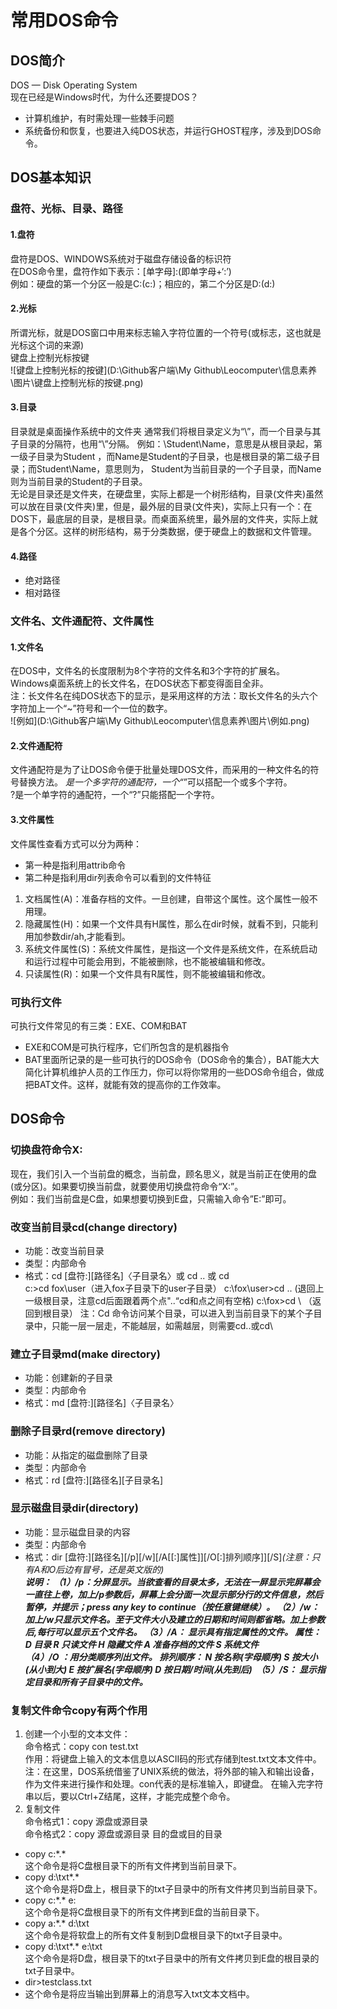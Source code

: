 # 常用DOS命令  
## DOS简介  
DOS — Disk Operating System  
现在已经是Windows时代，为什么还要提DOS？  
+ 计算机维护，有时需处理一些棘手问题  
+ 系统备份和恢复，也要进入纯DOS状态，并运行GHOST程序，涉及到DOS命令。  
## DOS基本知识  
### 盘符、光标、目录、路径  
#### 1.盘符  
盘符是DOS、WINDOWS系统对于磁盘存储设备的标识符  
在DOS命令里，盘符作如下表示：[单字母]:(即单字母+‘:’)  
例如：硬盘的第一个分区一般是C:(c:)；相应的，第二个分区是D:(d:)  
#### 2.光标  
所谓光标，就是DOS窗口中用来标志输入字符位置的一个符号(或标志，这也就是光标这个词的来源)  
键盘上控制光标按键  
![键盘上控制光标的按键](D:\Github客户端\My Github\Leocomputer\信息素养\图片\键盘上控制光标的按键.png)  
#### 3.目录  
目录就是桌面操作系统中的文件夹
通常我们将根目录定义为“\”，而一个目录与其子目录的分隔符，也用“\”分隔。
例如：\Student\Name，意思是从根目录起，第一级子目录为Student ，而Name是Student的子目录，也是根目录的第二级子目录；而Student\Name，意思则为， Student为当前目录的一个子目录，而Name则为当前目录的Student的子目录。  
无论是目录还是文件夹，在硬盘里，实际上都是一个树形结构，目录(文件夹)虽然可以放在目录(文件夹)里，但是，最外层的目录(文件夹)，实际上只有一个：在DOS下，最底层的目录，是根目录。而桌面系统里，最外层的文件夹，实际上就是各个分区。这样的树形结构，易于分类数据，便于硬盘上的数据和文件管理。  
#### 4.路径  
- 绝对路径  
- 相对路径  
### 文件名、文件通配符、文件属性  
#### 1.文件名  
在DOS中，文件名的长度限制为8个字符的文件名和3个字符的扩展名。 Windows桌面系统上的长文件名，在DOS状态下都变得面目全非。  
注：长文件名在纯DOS状态下的显示，是采用这样的方法：取长文件名的头六个字符加上一个“~”符号和一个一位的数字。  
![例如](D:\Github客户端\My Github\Leocomputer\信息素养\图片\例如.png)  
#### 2.文件通配符  
文件通配符是为了让DOS命令便于批量处理DOS文件，而采用的一种文件名的符号替换方法。
*是一个多字符的通配符，一个“*”可以搭配一个或多个字符。  
?是一个单字符的通配符，一个“?”只能搭配一个字符。  
#### 3.文件属性  
文件属性查看方式可以分为两种：  
- 第一种是指利用attrib命令  
- 第二种是指利用dir列表命令可以看到的文件特征  
1. 文档属性(A)：准备存档的文件。一旦创建，自带这个属性。这个属性一般不用理。  
2. 隐藏属性(H)：如果一个文件具有H属性，那么在dir时候，就看不到，只能利用加参数dir/ah,才能看到。  
3. 系统文件属性(S)：系统文件属性，是指这一个文件是系统文件，在系统启动和运行过程中可能会用到，不能被删除，也不能被编辑和修改。  
4. 只读属性(R)：如果一个文件具有R属性，则不能被编辑和修改。  
### 可执行文件  
可执行文件常见的有三类：EXE、COM和BAT  
- EXE和COM是可执行程序，它们所包含的是机器指令  
- BAT里面所记录的是一些可执行的DOS命令（DOS命令的集合），BAT能大大简化计算机维护人员的工作压力，你可以将你常用的一些DOS命令组合，做成把BAT文件。这样，就能有效的提高你的工作效率。  
## DOS命令  
### 切换盘符命令X: 
现在，我们引入一个当前盘的概念，当前盘，顾名思义，就是当前正在使用的盘(或分区)。如果要切换当前盘，就要使用切换盘符命令“X:”。  
例如：我们当前盘是C盘，如果想要切换到E盘，只需输入命令”E:”即可。  
### 改变当前目录cd(change directory)  
- 功能：改变当前目录	
- 类型：内部命令	
- 格式：cd  [盘符:][路径名]〈子目录名〉或  cd ..   或  cd \
c:\>cd fox\user（进入fox子目录下的user子目录）
c:\fox\user>cd .. (退回上一级根目录，注意cd后面跟着两个点"..“cd和点之间有空格)
c:\fox>cd \ （返回到根目录）
注：Cd 命令访问某个目录，可以进入到当前目录下的某个子目录中，只能一层一层走，不能越层，如需越层，则需要cd..或cd\   
### 建立子目录md(make directory)  
- 功能：创建新的子目录  
- 类型：内部命令  
- 格式：md [盘符:][路径名]〈子目录名〉  
### 删除子目录rd(remove directory)  
- 功能：从指定的磁盘删除了目录  
- 类型：内部命令  
- 格式：rd  [盘符:][路径名][子目录名]  
### 显示磁盘目录dir(directory)  
- 功能：显示磁盘目录的内容
- 类型：内部命令
- 格式：dir [盘符:][路径名][/p][/w][/A[[:]属性]][/O[:]排列顺序]][/S]*(注意：只有A和O后边有冒号，还是英文版的)*  
***说明：
（1）/p：分屏显示。当欲查看的目录太多，无法在一屏显示完屏幕会一直往上卷，加上/p参数后，屏幕上会分面一次显示部分行的文件信息，然后暂停，并提示；press any key to continue（按任意键继续）。
（2）/w：加上/w只显示文件名。至于文件大小及建立的日期和时间则都省略。加上参数后,每行可以显示五个文件名。
（3）/A： 显示具有指定属性的文件。
属性：D 目录      R 只读文件      H 隐藏文件      A 准备存档的文件     S 系统文件      
（4）/O ：用分类顺序列出文件。
排列顺序： N 按名称(字母顺序)      S 按大小(从小到大)          E 按扩展名(字母顺序)           D 按日期/时间(从先到后) 
（5）/S： 显示指定目录和所有子目录中的文件。***  
### 复制文件命令copy有两个作用  
1. 创建一个小型的文本文件：  
命令格式：copy con test.txt  
作用：将键盘上输入的文本信息以ASCII码的形式存储到test.txt文本文件中。  
注：在这里，DOS系统借鉴了UNIX系统的做法，将外部的输入和输出设备，作为文件来进行操作和处理。con代表的是标准输入，即键盘。
在输入完字符串以后，要以Ctrl+Z结尾，这样，才能完成整个命令。   
2. 复制文件  
命令格式1：copy 源盘或源目录  
命令格式2：copy 源盘或源目录 目的盘或目的目录  
- copy c:\*.*  
这个命令是将C盘根目录下的所有文件拷到当前目录下。  
- copy d:\txt\*.*  
这个命令是将D盘上，根目录下的txt子目录中的所有文件拷贝到当前目录下。  
- copy  c:\*.*  e:  
这个命令是将C盘根目录下的所有文件拷到E盘的当前目录下。  
- copy  a:\*.*  d:\txt   
这个命令是将软盘上的所有文件复制到D盘根目录下的txt子目录中。  
- copy  d:\txt\*.*  e:\txt   
这个命令是将D盘，根目录下的txt子目录中的所有文件拷贝到E盘的根目录的txt子目录中。  
- dir>testclass.txt  
- 这个命令是将应当输出到屏幕上的消息写入txt文本文档中。  


    




